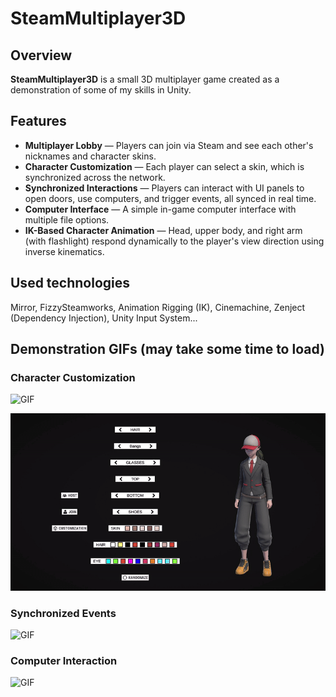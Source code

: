 # SteamMultiplayer3D

## Overview

**SteamMultiplayer3D** is a small 3D multiplayer game created as a 
demonstration of some of my skills in Unity.

## Features

- **Multiplayer Lobby** — Players can join via Steam and see each other's nicknames and character skins.
- **Character Customization** — Each player can select a skin, which is synchronized across the network.
- **Synchronized Interactions** — Players can interact with UI panels to open doors, use computers, and 
trigger events, all synced in real time.
- **Computer Interface** — A simple in-game computer interface with multiple file options.
- **IK-Based Character Animation** — Head, upper body, and right arm (with flashlight) respond dynamically 
to the player's view direction using inverse kinematics.

## Used technologies

Mirror, FizzySteamworks, Animation Rigging (IK), Cinemachine, Zenject (Dependency Injection), Unity Input System... 

## Demonstration GIFs (may take some time to load)

### Character Customization
![GIF](Screenshots/ezgif-6866598cba57be.gif)

![GIF](Screenshots/ezgif-648c9df9f60869.gif)

### Synchronized Events
![GIF](Screenshots/ezgif-53b1a3506bd53e.gif)

### Computer Interaction
![GIF](Screenshots/ezgif-53875f3e35b5e0.gif)